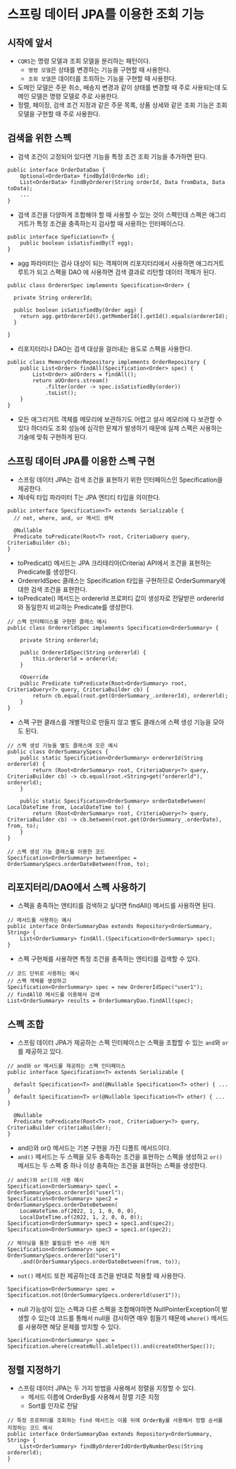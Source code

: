 # 스프링 데이터 JPA를 이용한 조회 기능

## 시작에 앞서
* `CQRS`는 명령 모델과 조회 모델을 분리하는 패턴이다.
    * `명령 모델`은 상태를 변경하는 기능을 구현할 때 사용한다.
    * `조회 모델`은 데이터를 조죄하는 기능을 구현할 때 사용한다.
* 도메인 모델은 주문 취소, 배송지 변경과 같이 상태를 변경할 때 주로 사용되는데 도메인 모델은 명령 모델로 주로 사용한다.
* 정렬, 페이징, 검색 조건 지정과 같은 주문 목록, 상품 상세와 같은 조회 기능은 조회 모델을 구현할 때 주로 사용한다.

## 검색을 위한 스펙
* 검색 조건이 고정되어 있다면 기능을 특정 조건 조회 기능을 추가하면 된다.
```
public interface OrderDataDao {
    Optional<OrderData> findById(OrderNo id);
    List<OrderData> findByOrderer(String orderId, Data fromData, Data toData);
    ...
}
```
* 검색 조건을 다양하게 조합해야 할 때 사용할 수 있는 것이 스펙인데 스펙은 애그리거트가 특정 조건을 충족하는지 검사할 때 사용하는 인터페이스다.
```
public interface Speficiation<T> {
    public boolean isSatisfiedBy(T egg);
}
```
* agg 파라미터는 검사 대상이 되는 객체이며 리포지터리에서 사용하면 애그리거트 루트가 되고 스펙을 DAO 에 사용하면 검색 결과로 리턴할 데이터 객체가 된다.
```
public class OrdererSpec implements Specification<Order> {

  private String ordererId;

  public boolean isSatisfiedBy(Order agg) {
    return agg.getOrdererId().getMemberId().getId().equals(ordererId);
  }

}
```
* 리포지터리나 DAO는 검색 대상을 걸러내는 용도로 스펙을 사용한다.
```
public class MemoryOrderRepository implements OrderRepository {
    public List<Order> findAll(Specification<Order> spec) {
        List<Order> aUOrders = findAll();
        return aUOrders.stream()
            .filter(order -> spec.isSatisfiedBy(order))
            .toList();
    }
}
```
* 모든 애그리거트 객체를 메모리에 보관하기도 어렵고 설사 메모리에 다 보관할 수 있다 하더라도 조회 성능에 심각한 문제가 발생하기 때문에 실제 스펙은 사용하는 기술에 맞춰 구현하게 된다.

## 스프링 데이터 JPA를 이용한 스펙 구현
* 스프링 데이터 JPA는 검색 조건을 표현하기 위한 인터페이스인 Specification을 제공한다.
* 제네릭 타입 파라미터 T는 JPA 엔티티 타입을 의미한다.
```
public interface Specification<T> extends Serializable {
  // not, where, and, or 메서드 생략

  @Nullable
  Predicate toPredicate(Root<T> root, CriteriaQuery query, CriteriaBuilder cb);
}
```
* toPredicat() 메서드는 JPA 크리테리아(Criteria) API에서 조건을 표현하는 Predicate를 생성한다.
* OrdererIdSpec 클래스는 Specification<OrderSummary> 타입을 구현하므로 OrderSummary에 대한 검색 조건을 표현한다.
* toPredicate() 메서드는 ordererId 프로퍼티 값이 생성자로 전달받은 ordererId와 동일한지 비교하는 Predicate를 생성한다.
```
// 스펙 인터페이스를 구현한 클래스 예시
public class OrdererldSpec implements Specification<OrderSummary> {
    
    private String ordererld;
    
    public OrdererIdSpec(String ordererld) {
        this.ordererld = ordererld;
    }

    ©Override
    public Predicate toPredicate(Root<OrderSummary> root, CriteriaQuery<?> query, CriteriaBuilder cb) {
        return cb.equal(root.get(OrderSummary_.ordererId), ordererld);
    }
}
```
* 스펙 구현 클래스를 개별적으로 만들지 않고 별도 클래스에 스펙 생성 기능을 모아도 된다.
```
// 스펙 생성 기능을 별도 클래스에 모은 예시
public class OrderSummarySpecs {
    public static Specification<OrderSummary> ordererId(String ordererld) {
        return (Root<OrderSummary> root, CriteriaQuery<?> query, CriteriaBuilder cb) -> cb.equal(root.<String>get("ordererld"), ordererld);
    }

    public static Specification<OrderSummary> orderDateBetween( LocalDateTime from, LocalDateTime to) {
        return (Root<OrderSummary> root, CriteriaQuery<?> query, CriteriaBuilder cb) -> cb.between(root.get(OrderSummary_.orderDate), from, to);
    } 
}
```
```
// 스펙 생성 기능 클래스를 이용한 코드
Specification<OrderSummary> betweenSpec = OrderSummarySpecs.orderDateBetween(from, to);
```

## 리포지터리/DAO에서 스펙 사용하기
* 스펙을 충족하는 엔티티를 검색하고 싶다면 findAll() 메서드를 사용하면 된다.
```
// 메서드를 사용하는 예시
public interface OrderSummaryDao extends Repository<OrderSummary, String> {
    List<OrderSummary> findAll.(Specification<OrderSummary> spec);
}
```
* 스펙 구현체를 사용하면 특정 조건을 충족하는 엔티티를 검색할 수 있다.
```
// 코드 단위로 사용하는 예시
// 스펙 객체를 생성하고
Specification<OrderSummary> spec = new OrdererIdSpec("user1"); 
// findAllO 메서드를 이용해서 검색
List<OrderSummary> results = OrderSummaryDao.findAll(spec);
```

## 스펙 조합
* 스프링 데이터 JPA가 제공하는 스펙 인터페이스는 스펙을 조합할 수 있는 `and`와 `or`를 제공하고 있다.
```
// and와 or 메서드를 제공하는 스펙 인터페이스
public interface Specification<T> extends Serializable {

  default Specification<T> and(@Nullable Specification<T> other) { ... }
  default Specification<T> or(@Nullable Specification<T> other) { ... }
  
  @Nullable
  Predicate toPredicate(Root<T> root, CriteriaQuery<?> query, CriteriaBuilder criteriaBuilder);
}
```
* and()와 or() 메서드는 기본 구현을 가진 디폴트 메서드이다.
* `and()` 메서드는 두 스펙을 모두 충족하는 조건을 표현하는 스펙을 생성하고 `or()` 메서드는 두 스펙 중 하나 이상 충족하는 조건을 표현하는 스펙을 생성한다.
```
// and()와 or()의 사용 예시
Specification<OrderSummary> specl = OrderSummarySpecs.ordererId("userl"); 
Specification<OrderSummary> spec2 = OrderSummarySpecs.orderDateBetween(
    LocaWateTime.of(2022, 1, 1, 0, 0, 0),
    LocalDateTime.of(2022, 1, 2, 0, 0, 0)); 
Specification<OrderSummary> spec3 = spec1.and(spec2);
Specification<OrderSummary> spec3 = spec1.or(spec2);
```
```
// 체이닝을 통한 불필요한 변수 사용 제거
Specification<OrderSummary> spec = OrderSummarySpecs.ordererId("user1")
    .and(OrderSummarySpecs.orderDateBetween(from, to));
```
* `not()` 메서드 또한 제공하는데 조건을 반대로 적용할 때 사용한다.
```
Specification<OrderSummary> spec = Specification.not(OrderSummarySpecs.ordererld(user1"));
```
* null 가능성이 있는 스펙과 다른 스펙을 조합해야하면 NullPointerException이 발생할 수 있는데 코드를 통해서 null을 검사하면 매우 힘들기 때문에 `where()` 메서드를 사용하면 해당 문제를 방지할 수 있다.
```
Specification<OrderSummary> spec = Specification.where(createNull.ableSpec()).and(createOtherSpec());
```

## 정렬 지정하기
* 스프링 데이터 JPA는 두 가지 방법을 사용해서 정렬을 지정할 수 있다.
    * 메서드 이름에 OrderBy를 사용해서 정렬 기준 지정
    * Sort를 인자로 전달 
```
// 특정 프로퍼티를 조회하는 find 메서드는 이름 뒤에 OrderBy를 사용해서 정렬 순서를 지정하는 코드 예시
public interface OrderSummaryDao extends Repository<OrderSummary, String> { 
    List<OrderSummary> findByOrdererIdOrderByNumberDesc(String ordererld);
}
```
